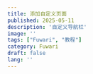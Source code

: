 ```yaml
---
title: 添加自定义页面
published: 2025-05-11
description: '自定义导航栏'
image: ''
tags: ["Fuwari", "教程"]
category: Fuwari
draft: false
lang: ''
---
```

